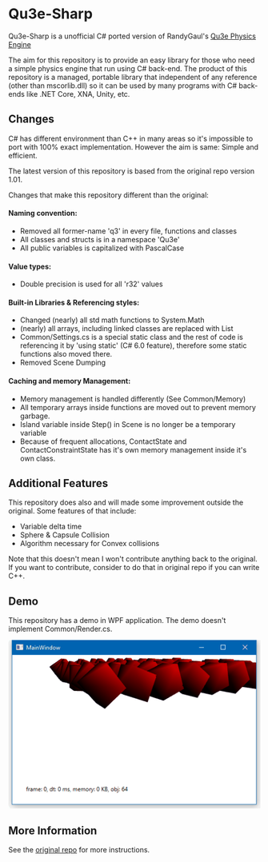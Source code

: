 # Qu3e-Sharp

Qu3e-Sharp is a unofficial C# ported version of RandyGaul's [Qu3e Physics Engine](https://github.com/RandyGaul/qu3e)

The aim for this repository is to provide an easy library for those who need a simple physics engine that run using C# back-end. The product of this repository is a managed, portable library that independent of any reference (other than mscorlib.dll) so it can be used by many programs with C# back-ends like .NET Core, XNA, Unity, etc.

## Changes

C# has different environment than C++ in many areas so it's impossible to port with 100% exact implementation. However the aim is same: Simple and efficient.

The latest version of this repository is based from the original repo version 1.01.

Changes that make this repository different than the original:

#### Naming convention:

- Removed all former-name 'q3' in every file, functions and classes
- All classes and structs is in a namespace 'Qu3e'
- All public variables is capitalized with PascalCase

#### Value types:

- Double precision is used for all 'r32' values

#### Built-in Libraries & Referencing styles:

- Changed (nearly) all std math functions to System.Math
- (nearly) all arrays, including linked classes are replaced with List<T>
- Common/Settings.cs is a special static class and the rest of code is referencing it by 'using static' (C# 6.0 feature), therefore some static functions also moved there.
- Removed Scene Dumping

#### Caching and memory Management:

- Memory management is handled differently (See Common/Memory)
- All temporary arrays inside functions are moved out to prevent memory garbage.
- Island variable inside Step() in Scene is no longer be a temporary variable
- Because of frequent allocations, ContactState and ContactConstraintState has it's own memory management inside it's own class.

## Additional Features

This repository does also and will made some improvement outside the original. Some features of that include:

- Variable delta time
- Sphere & Capsule Collision
- Algorithm necessary for Convex collisions

Note that this doesn't mean I won't contribute anything back to the original. If you want to contribute, consider to do that in original repo if you can write C++.

## Demo

This repository has a demo in WPF application. The demo doesn't implement Common/Render.cs.

![Screenshot](screenshots/WPFDemo.gif)

## More Information

See the [original repo](https://github.com/RandyGaul/qu3e) for more instructions.